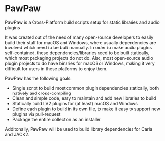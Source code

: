 # PawPaw

PawPaw is a Cross-Platform build scripts setup for static libraries and audio plugins

It was created out of the need of many open-source developers to easily build their stuff for macOS and Windows,
where usually dependencies are involved which need to be built manually.
In order to make audio plugins self-contained, these dependencies/libraries need to be built statically,
which most packaging projects do not do.
Also, most open-source audio plugin projects to do have binaries for macOS or Windows,
making it very difficult for users in these platforms to enjoy them.

PawPaw has the following goals:

 - Single script to build most common plugin dependencies statically, both natively and cross-compiling
 - Clean and simple code, easy to maintain and add new libraries to build
 - Statically build LV2 plugins for (at least) macOS and Windows
 - Define each plugin to build in its own file, to make it easy to support new plugins via pull-request
 - Package the entire collection as an installer

Additonally, PawPaw will be used to build library dependencies for Carla and JACK2.
